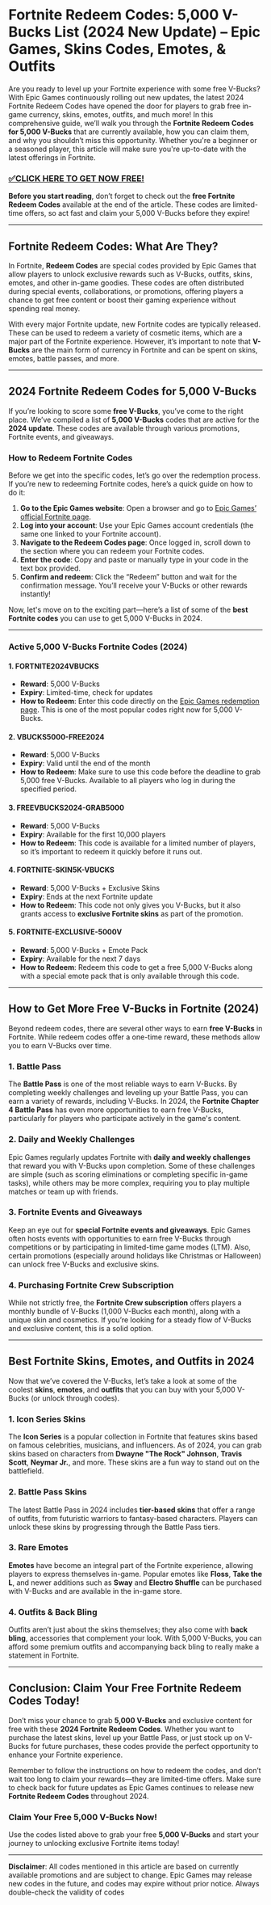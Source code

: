 # Fortnite Redeem Codes: 5,000 V-Bucks List (2024 New Update) – Epic Games, Skins Codes, Emotes, & Outfits

Are you ready to level up your Fortnite experience with some free V-Bucks? With Epic Games continuously rolling out new updates, the latest 2024 Fortnite Redeem Codes have opened the door for players to grab free in-game currency, skins, emotes, outfits, and much more! In this comprehensive guide, we’ll walk you through the **Fortnite Redeem Codes for 5,000 V-Bucks** that are currently available, how you can claim them, and why you shouldn’t miss this opportunity. Whether you're a beginner or a seasoned player, this article will make sure you're up-to-date with the latest offerings in Fortnite.

### [✅CLICK HERE TO GET NOW FREE!](https://www.fpo.go.th/main/fpo/media/FPO/allgifttodayfree.html)

**Before you start reading**, don’t forget to check out the **free Fortnite Redeem Codes** available at the end of the article. These codes are limited-time offers, so act fast and claim your 5,000 V-Bucks before they expire!

---

## Fortnite Redeem Codes: What Are They?

In Fortnite, **Redeem Codes** are special codes provided by Epic Games that allow players to unlock exclusive rewards such as V-Bucks, outfits, skins, emotes, and other in-game goodies. These codes are often distributed during special events, collaborations, or promotions, offering players a chance to get free content or boost their gaming experience without spending real money.

With every major Fortnite update, new Fortnite codes are typically released. These can be used to redeem a variety of cosmetic items, which are a major part of the Fortnite experience. However, it’s important to note that **V-Bucks** are the main form of currency in Fortnite and can be spent on skins, emotes, battle passes, and more.

---

## 2024 Fortnite Redeem Codes for 5,000 V-Bucks

If you’re looking to score some **free V-Bucks**, you’ve come to the right place. We’ve compiled a list of **5,000 V-Bucks** codes that are active for the **2024 update**. These codes are available through various promotions, Fortnite events, and giveaways.

### How to Redeem Fortnite Codes

Before we get into the specific codes, let’s go over the redemption process. If you’re new to redeeming Fortnite codes, here’s a quick guide on how to do it:

1. **Go to the Epic Games website**: Open a browser and go to [Epic Games’ official Fortnite page](https://www.epicgames.com/fortnite).
2. **Log into your account**: Use your Epic Games account credentials (the same one linked to your Fortnite account).
3. **Navigate to the Redeem Codes page**: Once logged in, scroll down to the section where you can redeem your Fortnite codes.
4. **Enter the code**: Copy and paste or manually type in your code in the text box provided.
5. **Confirm and redeem**: Click the “Redeem” button and wait for the confirmation message. You’ll receive your V-Bucks or other rewards instantly!

Now, let's move on to the exciting part—here’s a list of some of the **best Fortnite codes** you can use to get 5,000 V-Bucks in 2024.

---

### Active 5,000 V-Bucks Fortnite Codes (2024)

#### **1. FORTNITE2024VBUCKS**
- **Reward**: 5,000 V-Bucks
- **Expiry**: Limited-time, check for updates
- **How to Redeem**: Enter this code directly on the [Epic Games redemption page](https://www.epicgames.com/fortnite/redeem). This is one of the most popular codes right now for 5,000 V-Bucks.

#### **2. VBUCKS5000-FREE2024**
- **Reward**: 5,000 V-Bucks
- **Expiry**: Valid until the end of the month
- **How to Redeem**: Make sure to use this code before the deadline to grab 5,000 free V-Bucks. Available to all players who log in during the specified period.

#### **3. FREEVBUCKS2024-GRAB5000**
- **Reward**: 5,000 V-Bucks
- **Expiry**: Available for the first 10,000 players
- **How to Redeem**: This code is available for a limited number of players, so it’s important to redeem it quickly before it runs out.

#### **4. FORTNITE-SKIN5K-VBUCKS**
- **Reward**: 5,000 V-Bucks + Exclusive Skins
- **Expiry**: Ends at the next Fortnite update
- **How to Redeem**: This code not only gives you V-Bucks, but it also grants access to **exclusive Fortnite skins** as part of the promotion.

#### **5. FORTNITE-EXCLUSIVE-5000V**
- **Reward**: 5,000 V-Bucks + Emote Pack
- **Expiry**: Available for the next 7 days
- **How to Redeem**: Redeem this code to get a free 5,000 V-Bucks along with a special emote pack that is only available through this code.

---

## How to Get More Free V-Bucks in Fortnite (2024)

Beyond redeem codes, there are several other ways to earn **free V-Bucks** in Fortnite. While redeem codes offer a one-time reward, these methods allow you to earn V-Bucks over time.

### 1. **Battle Pass**

The **Battle Pass** is one of the most reliable ways to earn V-Bucks. By completing weekly challenges and leveling up your Battle Pass, you can earn a variety of rewards, including V-Bucks. In 2024, the **Fortnite Chapter 4 Battle Pass** has even more opportunities to earn free V-Bucks, particularly for players who participate actively in the game's content.

### 2. **Daily and Weekly Challenges**

Epic Games regularly updates Fortnite with **daily and weekly challenges** that reward you with V-Bucks upon completion. Some of these challenges are simple (such as scoring eliminations or completing specific in-game tasks), while others may be more complex, requiring you to play multiple matches or team up with friends.

### 3. **Fortnite Events and Giveaways**

Keep an eye out for **special Fortnite events and giveaways**. Epic Games often hosts events with opportunities to earn free V-Bucks through competitions or by participating in limited-time game modes (LTM). Also, certain promotions (especially around holidays like Christmas or Halloween) can unlock free V-Bucks and exclusive skins.

### 4. **Purchasing Fortnite Crew Subscription**

While not strictly free, the **Fortnite Crew subscription** offers players a monthly bundle of V-Bucks (1,000 V-Bucks each month), along with a unique skin and cosmetics. If you’re looking for a steady flow of V-Bucks and exclusive content, this is a solid option.

---

## Best Fortnite Skins, Emotes, and Outfits in 2024

Now that we’ve covered the V-Bucks, let’s take a look at some of the coolest **skins**, **emotes**, and **outfits** that you can buy with your 5,000 V-Bucks (or unlock through codes).

### **1. Icon Series Skins**
The **Icon Series** is a popular collection in Fortnite that features skins based on famous celebrities, musicians, and influencers. As of 2024, you can grab skins based on characters from **Dwayne "The Rock" Johnson**, **Travis Scott**, **Neymar Jr.**, and more. These skins are a fun way to stand out on the battlefield.

### **2. Battle Pass Skins**
The latest Battle Pass in 2024 includes **tier-based skins** that offer a range of outfits, from futuristic warriors to fantasy-based characters. Players can unlock these skins by progressing through the Battle Pass tiers.

### **3. Rare Emotes**
**Emotes** have become an integral part of the Fortnite experience, allowing players to express themselves in-game. Popular emotes like **Floss**, **Take the L**, and newer additions such as **Sway** and **Electro Shuffle** can be purchased with V-Bucks and are available in the in-game store.

### **4. Outfits & Back Bling**
Outfits aren’t just about the skins themselves; they also come with **back bling**, accessories that complement your look. With 5,000 V-Bucks, you can afford some premium outfits and accompanying back bling to really make a statement in Fortnite.

---

## Conclusion: Claim Your Free Fortnite Redeem Codes Today!

Don’t miss your chance to grab **5,000 V-Bucks** and exclusive content for free with these **2024 Fortnite Redeem Codes**. Whether you want to purchase the latest skins, level up your Battle Pass, or just stock up on V-Bucks for future purchases, these codes provide the perfect opportunity to enhance your Fortnite experience.

Remember to follow the instructions on how to redeem the codes, and don’t wait too long to claim your rewards—they are limited-time offers. Make sure to check back for future updates as Epic Games continues to release new **Fortnite Redeem Codes** throughout 2024.

### **Claim Your Free 5,000 V-Bucks Now!**

Use the codes listed above to grab your free **5,000 V-Bucks** and start your journey to unlocking exclusive Fortnite items today!

---

**Disclaimer**: All codes mentioned in this article are based on currently available promotions and are subject to change. Epic Games may release new codes in the future, and codes may expire without prior notice. Always double-check the validity of codes
